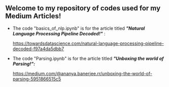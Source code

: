 ## Welcome to my repository of codes used for my Medium Articles!

* The code "basics_of_nlp.ipynb" is for the article titled ***"Natural Language Processing Pipeline Decoded!"*** :

     https://towardsdatascience.com/natural-language-processing-pipeline-decoded-f97a4da5dbb7

* The code "Parsing.ipynb" is for the article titled ***"Unboxing the world of Parsing!":***

     https://medium.com/@ananya.banerjee.rr/unboxing-the-world-of-parsing-5951866515c5
